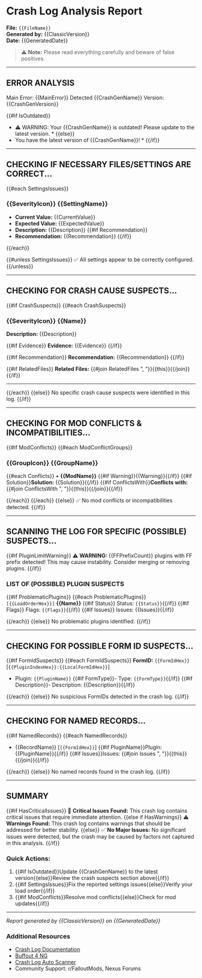 # Crash Log Analysis Report

**File:** `{{FileName}}`  
**Generated by:** {{ClassicVersion}}  
**Date:** {{GeneratedDate}}

> ⚠️ **Note:** Please read everything carefully and beware of false positives.

---

## ERROR ANALYSIS

Main Error: {{MainError}}
Detected {{CrashGenName}} Version: {{CrashGenVersion}}

{{#if IsOutdated}}
* ⚠️ WARNING: Your {{CrashGenName}} is outdated! Please update to the latest version. *
{{else}}
* You have the latest version of {{CrashGenName}}! *
{{/if}}

---

## CHECKING IF NECESSARY FILES/SETTINGS ARE CORRECT...

{{#each SettingsIssues}}
### {{SeverityIcon}} {{SettingName}}
- **Current Value:** {{CurrentValue}}
- **Expected Value:** {{ExpectedValue}}
- **Description:** {{Description}}
{{#if Recommendation}}
- **Recommendation:** {{Recommendation}}
{{/if}}

{{/each}}

{{#unless SettingsIssues}}
✅ All settings appear to be correctly configured.
{{/unless}}

---

## CHECKING FOR CRASH CAUSE SUSPECTS...

{{#if CrashSuspects}}
{{#each CrashSuspects}}
### {{SeverityIcon}} {{Name}}

**Description:** {{Description}}

{{#if Evidence}}
**Evidence:** {{Evidence}}
{{/if}}

{{#if Recommendation}}
**Recommendation:** {{Recommendation}}
{{/if}}

{{#if RelatedFiles}}
**Related Files:** {{#join RelatedFiles ", "}}{{this}}{{/join}}
{{/if}}

---
{{/each}}
{{else}}
No specific crash cause suspects were identified in this log.
{{/if}}

---

## CHECKING FOR MOD CONFLICTS & INCOMPATIBILITIES...

{{#if ModConflicts}}
{{#each ModConflictGroups}}
### {{GroupIcon}} {{GroupName}}

{{#each Conflicts}}
• **{{ModName}}**
  {{#if Warning}}{{Warning}}{{/if}}
  {{#if Solution}}**Solution:** {{Solution}}{{/if}}
  {{#if ConflictsWith}}**Conflicts with:** {{#join ConflictsWith ", "}}{{this}}{{/join}}{{/if}}

{{/each}}
{{/each}}
{{else}}
✅ No mod conflicts or incompatibilities detected.
{{/if}}

---

## SCANNING THE LOG FOR SPECIFIC (POSSIBLE) SUSPECTS...

{{#if PluginLimitWarning}}
⚠️ **WARNING:** {{FFPrefixCount}} plugins with FF prefix detected!
This may cause instability. Consider merging or removing plugins.
{{/if}}

### LIST OF (POSSIBLE) PLUGIN SUSPECTS

{{#if ProblematicPlugins}}
{{#each ProblematicPlugins}}
`[{{LoadOrderHex}}]` **{{Name}}**
{{#if Status}}  Status: `{{Status}}`{{/if}}
{{#if Flags}}  Flags: `{{Flags}}`{{/if}}
{{#if Issues}}  Issues: {{Issues}}{{/if}}

{{/each}}
{{else}}
No problematic plugins identified.
{{/if}}

---

## CHECKING FOR POSSIBLE FORM ID SUSPECTS...

{{#if FormIdSuspects}}
{{#each FormIdSuspects}}
**FormID:** `{{FormIdHex}}` [`{{PluginIndexHex}}:{{LocalFormIdHex}}`]
- Plugin: `{{PluginName}}`
{{#if FormType}}- Type: `{{FormType}}`{{/if}}
{{#if Description}}- Description: {{Description}}{{/if}}

{{/each}}
{{else}}
No suspicious FormIDs detected in the crash log.
{{/if}}

---

## CHECKING FOR NAMED RECORDS...

{{#if NamedRecords}}
{{#each NamedRecords}}
- {{RecordName}} [`{{FormIdHex}}`]
  {{#if PluginName}}Plugin: {{PluginName}}{{/if}}
  {{#if Issues}}Issues: {{#join Issues ", "}}{{this}}{{/join}}{{/if}}

{{/each}}
{{else}}
No named records found in the crash log.
{{/if}}

---

## SUMMARY

{{#if HasCriticalIssues}}
🔴 **Critical Issues Found:** This crash log contains critical issues that require immediate attention.
{{else if HasWarnings}}
⚠️ **Warnings Found:** This crash log contains warnings that should be addressed for better stability.
{{else}}
✅ **No Major Issues:** No significant issues were detected, but the crash may be caused by factors not captured in this analysis.
{{/if}}

### Quick Actions:
1. {{#if IsOutdated}}Update {{CrashGenName}} to the latest version{{else}}Review the crash suspects section above{{/if}}
2. {{#if SettingsIssues}}Fix the reported settings issues{{else}}Verify your load order{{/if}}
3. {{#if ModConflicts}}Resolve mod conflicts{{else}}Check for mod updates{{/if}}

---

*Report generated by {{ClassicVersion}} on {{GeneratedDate}}*

### Additional Resources

- [Crash Log Documentation](https://docs.google.com/document/d/17FzeIMJ256xE85XdjoPvv_Zi3C5uHeSTQh6wOZugs4c)
- [Buffout 4 NG](https://www.nexusmods.com/fallout4/mods/64879)
- [Crash Log Auto Scanner](https://www.nexusmods.com/fallout4/mods/56255)
- Community Support: r/FalloutMods, Nexus Forums